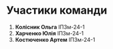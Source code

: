 # Участики команди

1. **Колісник Ольга** ІПЗм-24-1
2. **Харченко Юлія** ІПЗм-24-1
3. **Костюченко Артем** ІПЗм-24-1
